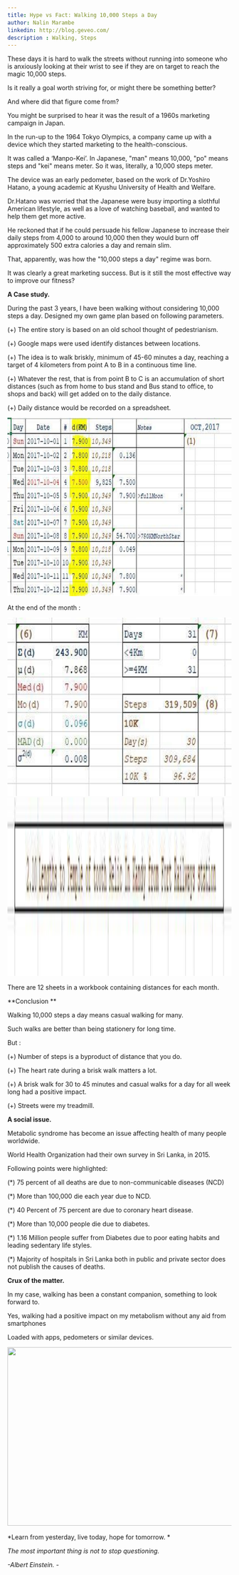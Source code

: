 ```yaml
---
title: Hype vs Fact: Walking 10,000 Steps a Day
author: Nalin Marambe
linkedin: http://blog.geveo.com/
description : Walking, Steps
---
```


These days it is hard to walk the streets without running into someone who is anxiously looking at their wrist to see if they are on target to reach the magic 10,000 steps.

Is it really a goal worth striving for, or might there be something better?

And where did that figure come from?

You might be surprised to hear it was the result of a 1960s marketing campaign in Japan.

In the run-up to the 1964 Tokyo Olympics, a company came up with a device which they started marketing to the health-conscious.

It was called a ‘Manpo-Kei’. In Japanese, "man" means 10,000, "po" means steps and "kei" means meter. So it was, literally, a 10,000 steps meter.

The device was an early pedometer, based on the work of Dr.Yoshiro Hatano, a young academic at Kyushu University of Health and Welfare.

Dr.Hatano was worried that the Japanese were busy importing a slothful American lifestyle, as well as a love of watching baseball, and wanted to help them get more active.

He reckoned that if he could persuade his fellow Japanese to increase their daily steps from 4,000 to around 10,000 then they would burn off approximately 500 extra calories a day and remain slim.

That, apparently, was how the "10,000 steps a day" regime was born.

It was clearly a great marketing success. But is it still the most effective way to improve our fitness?

**A Case study.**

During the past 3 years, I have been walking without considering 10,000 steps a day. Designed my own game plan based on following parameters.   

(+) The entire story is based on an old school thought of pedestrianism.

(+) Google maps were used identify distances between locations.

(+) The idea is to walk briskly, minimum of 45-60 minutes a day, reaching a target of 4 kilometers from point A to B in a continuous time line.

(+) Whatever the rest, that is from point B to C is an accumulation of short distances (such as from home to bus stand and Bus stand to office, to shops and back) will get added on to the daily distance.

 (+) Daily distance would be recorded on a spreadsheet.

<img src="/img/nalin_0.jpg" height="400" width="600" />

  At the end of the month :

<img src="/img/nalin_1.jpg" height="400" width="600" />

<img src="/img/nalin_2.jpg" height="400" width="600" />

There are 12 sheets in a workbook containing distances for each month.

**Conclusion **

Walking 10,000 steps a day means casual walking for many.

Such walks are better than being stationery for long time.

But :

(+) Number of steps is a byproduct of distance that you do.

(+) The heart rate during a brisk walk matters a lot.

(+) A brisk walk for 30 to 45 minutes and casual walks for a day for all week long had a positive impact.

(+) Streets were my treadmill.

**A social issue.**

Metabolic syndrome has become an issue affecting health of many people worldwide.

World Health Organization had their own survey in Sri Lanka, in 2015. 

Following points were highlighted:

(*) 75 percent of all deaths are due to non-communicable diseases (NCD)

(*) More than 100,000 die each year due to NCD.

(*) 40 Percent of 75 percent are due to coronary heart disease.

(*) More than 10,000 people die due to diabetes.

(*) 1.16 Million people suffer from Diabetes due to poor eating habits and leading sedentary life styles.

(*) Majority of hospitals in Sri Lanka both in public and private sector does not publish the causes of deaths.

**Crux of the matter.**

In my case, walking has been a constant companion, something to look forward to.

Yes, walking had a positive impact on my metabolism without any aid from smartphones

Loaded with apps, pedometers or similar devices.

<img src="/img/nalin_3.jpg" height="400" width="600" />

*Learn from yesterday, live today, hope for tomorrow. 		*

*The most important thing is not to stop questioning.*

*-Albert Einstein. -*

